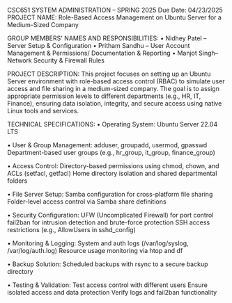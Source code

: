 CSC651 SYSTEM ADMINISTRATION – SPRING 2025
Due Date: 04/23/2025
PROJECT NAME:
Role-Based Access Management on Ubuntu Server for a Medium-Sized Company

GROUP MEMBERS' NAMES AND RESPONSIBILITIES:
• Nidhey Patel – Server Setup & Configuration
• Pritham Sandhu – User Account Management & Permissions/ Documentation &
Reporting
• Manjot Singh– Network Security & Firewall Rules

PROJECT DESCRIPTION:
This project focuses on setting up an Ubuntu Server environment with role-based access
control (RBAC) to simulate user access and file sharing in a medium-sized company. The goal
is to assign appropriate permission levels to different departments (e.g., HR, IT, Finance),
ensuring data isolation, integrity, and secure access using native Linux tools and services.

TECHNICAL SPECIFICATIONS:
• Operating System:
  Ubuntu Server 22.04 LTS
  
• User & Group Management:
  adduser, groupadd, usermod, gpasswd
  Department-based user groups (e.g., hr_group, it_group, finance_group)

• Access Control:
  Directory-based permissions using chmod, chown, and ACLs (setfacl, getfacl)
  Home directory isolation and shared departmental folders

• File Server Setup:
  Samba configuration for cross-platform file sharing
  Folder-level access control via Samba share definitions

• Security Configuration:
  UFW (Uncomplicated Firewall) for port control
  fail2ban for intrusion detection and brute-force protection
  SSH access restrictions (e.g., AllowUsers in sshd_config)

• Monitoring & Logging:
  System and auth logs (/var/log/syslog, /var/log/auth.log)
  Resource usage monitoring via htop and df

• Backup Solution:
  Scheduled backups with rsync to a secure backup directory

• Testing & Validation:
  Test access control with different users
  Ensure isolated access and data protection
  Verify logs and fail2ban functionality
